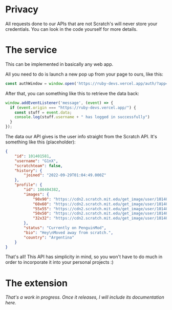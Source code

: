 # Privacy
All requests done to our APIs that are not Scratch's will never store your credentials. You can look in the code yourself for more details.

# The service
This can be implemented in basically any web app.

All you need to do is launch a new pop up from your page to ours, like this:
```javascript
const authWindow = window.open('https://ruby-devs.vercel.app/auth/?app=goober', '_blank', 'width=600,height=600');
```

After that, you can something like this to retrieve the data back:
```javascript
window.addEventListener('message', (event) => {
  if (event.origin === "https://ruby-devs.vercel.app/") {
    const stuff = event.data;
    console.log(stuff.username + " has logged in successfully")
  }
});
```
The data our API gives is the user info straight from the Scratch API.
It's something like this (placeholder):
```json
{
    "id": 101401581,
    "username": "G1nX",
    "scratchteam": false,
    "history": {
        "joined": "2022-09-29T01:04:49.000Z"
    },
    "profile": {
        "id": 100404382,
        "images": {
            "90x90": "https://cdn2.scratch.mit.edu/get_image/user/101401581_90x90.png?v=",
            "60x60": "https://cdn2.scratch.mit.edu/get_image/user/101401581_60x60.png?v=",
            "55x55": "https://cdn2.scratch.mit.edu/get_image/user/101401581_55x55.png?v=",
            "50x50": "https://cdn2.scratch.mit.edu/get_image/user/101401581_50x50.png?v=",
            "32x32": "https://cdn2.scratch.mit.edu/get_image/user/101401581_32x32.png?v="
        },
        "status": "Currently on PenguinMod",
        "bio": "Hey\nMoved away from scratch.",
        "country": "Argentina"
    }
}
```
That's all! This API has simplicity in mind, so you won't have to do much in order to incorporate it into your personal projects :)

# The extension
_That's a work in progress. Once it releases, I will include its documentation here._

